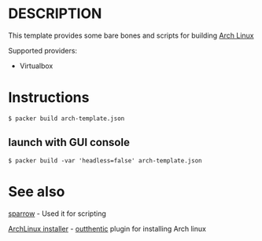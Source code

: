# DESCRIPTION

This template provides some bare bones and scripts for building [Arch Linux](https://www.archlinux.org/)

Supported providers:
 - Virtualbox

# Instructions

    $ packer build arch-template.json

## launch with GUI console
    
    $ packer build -var 'headless=false' arch-template.json


# See also
[sparrow](https://github.com/melezhik/sparrow) - Used it for scripting

[ArchLinux installer](https://sparrowhub.org/info/archlinux-install) - [outthentic](https://github.com/melezhik/outthentic) plugin for installing Arch linux
